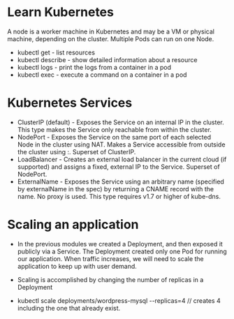 # Learn Kubernetes

A node is a worker machine in Kubernetes and may be a VM or physical machine, depending on the cluster. Multiple Pods can run on one Node.

* kubectl get - list resources
* kubectl describe - show detailed information about a resource
* kubectl logs - print the logs from a container in a pod
* kubectl exec - execute a command on a container in a pod

# Kubernetes Services

* ClusterIP (default) - Exposes the Service on an internal IP in the cluster. This type makes the Service only reachable from within the cluster.
* NodePort - Exposes the Service on the same port of each selected Node in the cluster using NAT. Makes a Service accessible from outside the cluster using <NodeIP>:<NodePort>. Superset of ClusterIP.
* LoadBalancer - Creates an external load balancer in the current cloud (if supported) and assigns a fixed, external IP to the Service. Superset of NodePort.
* ExternalName - Exposes the Service using an arbitrary name (specified by externalName in the spec) by returning a CNAME record with the name. No proxy is used. This type requires v1.7 or higher of kube-dns.

# Scaling an application
* In the previous modules we created a Deployment, and then exposed it publicly via a Service. The Deployment created only one Pod for running our application. When traffic increases, we will need to scale the application to keep up with user demand.

* Scaling is accomplished by changing the number of replicas in a Deployment
-  kubectl scale deployments/wordpress-mysql --replicas=4 // creates 4 including the one that already exist.
